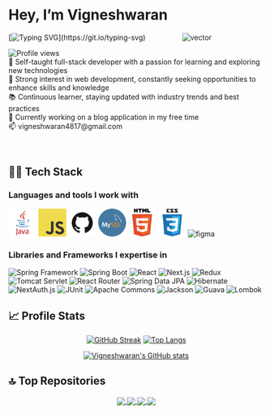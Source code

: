 <h1> Hey, I’m Vigneshwaran </h1>

<img src="./images/Hand coding-rafiki.png" width="32%" alt="vector" align="right"> 

[![Typing SVG](https://readme-typing-svg.herokuapp.com?font=Montserrat&color=blue&vCenter=true&lines=Full-stack+Developer+💻🌐;Curious+Learner+🌟;Coder+💻;)](https://git.io/typing-svg)

<img src="https://komarev.com/ghpvc/?username=vigneshwaran-48&style=flat-square&color=blue" alt="Profile views"/>
<div align = "left">
  🌟 Self-taught full-stack developer with a passion for learning and exploring new technologies<br>
  🚀 Strong interest in web development, constantly seeking opportunities to enhance skills and knowledge<br>
  📚 Continuous learner, staying updated with industry trends and best practices<br>
  🤖 Currently working on a blog application in my free time<br>
  📫 vigneshwaran4817@gmail.com <br> 

  </div>
<br>

</div>

<br>

## 👩‍💻 Tech Stack
### Languages and tools I work with
<div>
<img height="55" alt="java" src="./images/java-logo.png">
<img height="55" alt="javascript" src="./images/JavaScript-logo.png">
<img width="55" height="55" alt="github" src="./images/github-logo.png">
<img height="55" alt="mysql" src="./images/mysql-logo.png">
<img height="55" alt="html" src="https://raw.githubusercontent.com/github/explore/5c058a388828bb5fde0bcafd4bc867b5bb3f26f3/topics/html/html.png">
<img height="55" alt="css" src="https://raw.githubusercontent.com/github/explore/80688e429a7d4ef2fca1e82350fe8e3517d3494d/topics/css/css.png"> 
<!-- Will be in future -->
<!-- <img height="48" alt="arduino" src="https://raw.githubusercontent.com/github/explore/80688e429a7d4ef2fca1e82350fe8e3517d3494d/topics/arduino/arduino.png">  -->
<img height="45" alt="figma" src="https://upload.wikimedia.org/wikipedia/commons/thumb/3/33/Figma-logo.svg/800px-Figma-logo.svg.png">


### Libraries and Frameworks I expertise in
![Spring Framework](https://img.shields.io/badge/Spring_Framework-green.svg?style=for-the-badge&logo=Spring&logoColor=white)
![Spring Boot](https://img.shields.io/badge/Spring_Boot-green.svg?style=for-the-badge&logo=SpringBoot&logoColor=white)
![React](https://img.shields.io/badge/React-61DAFB.svg?style=for-the-badge&logo=React&logoColor=white)
![Next.js](https://img.shields.io/badge/Next.js-000000.svg?style=for-the-badge&logo=Next.js&logoColor=white)
![Redux](https://img.shields.io/badge/Redux-764ABC.svg?style=for-the-badge&logo=Redux&logoColor=white)
![Tomcat Servlet](https://img.shields.io/badge/Tomcat_Servlet-F8DC75.svg?style=for-the-badge&logo=Apache&logoColor=white)
![React Router](https://img.shields.io/badge/React_Router-CA4245.svg?style=for-the-badge&logo=React-Router&logoColor=white)
![Spring Data JPA](https://img.shields.io/badge/Spring_Data_JPA-6DB33F.svg?style=for-the-badge&logo=Spring&logoColor=white)
![Hibernate](https://img.shields.io/badge/Hibernate-lightblue.svg?style=for-the-badge&logo=Hibernate&logoColor=white)
![NextAuth.js](https://img.shields.io/badge/NextAuth.js-000000.svg?style=for-the-badge&logo=Next.js&logoColor=white)
![JUnit](https://img.shields.io/badge/JUnit-orange.svg?style=for-the-badge&logo=JUnit&logoColor=white)
![Apache Commons](https://img.shields.io/badge/Apache_Commons-red.svg?style=for-the-badge&logo=Apache&logoColor=white)
![Jackson](https://img.shields.io/badge/Jackson-royalblue.svg?style=for-the-badge&logo=JSON&logoColor=white)
![Guava](https://img.shields.io/badge/Guava-lightgreen.svg?style=for-the-badge&logo=Google&logoColor=white)
![Lombok](https://img.shields.io/badge/Lombok-blue.svg?style=for-the-badge&logo=Lombok&logoColor=white)


## 📈 Profile Stats
<div align = "center">
  
[![GitHub Streak](http://github-readme-streak-stats.herokuapp.com?user=vigneshwaran-48&theme=transparent&hide_border=true)](https://git.io/streak-stats)           [![Top Langs](https://github-readme-stats.vercel.app/api/top-langs/?username=vigneshwaran-48&layout=compact&theme=transparent&hide_border=true)](https://github.com/vigneshwaran-48/github-readme-stats)

[![Vigneshwaran's GitHub stats](https://github-readme-stats.vercel.app/api?username=vigneshwaran-48&show_icons=true&theme=transparent&hide_border=true&hide_title=true)](https://github.com/vigneshwaran-48)
</p>
  </div>

## 🔝 Top Repositories
<div align = "center">
<a href="https://github.com/vigneshwaran-48/blog">
  <img align="center" src="https://github-readme-stats.vercel.app/api/pin/?username=vigneshwaran-48&repo=blog&theme=transparent" />
</a>
<a href="https://github.com/vigneshwaran-48/blog-app">
  <img align="center" src="https://github-readme-stats.vercel.app/api/pin/?username=vigneshwaran-48&repo=blog-app&theme=transparent" />
</a>
<a href="https://github.com/vigneshwaran-48/TaskManager">
  <img align="center" src="https://github-readme-stats.vercel.app/api/pin/?username=vigneshwaran-48&repo=TaskManager&theme=transparent" />
</a>
<a href="https://github.com/vigneshwaran-48/TaskManagerUI">
  <img align="center" src="https://github-readme-stats.vercel.app/api/pin/?username=vigneshwaran-48&repo=TaskManagerUI&theme=transparent" />
</a>
</div>
